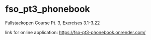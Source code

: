 # fso_pt3_phonebook

Fullstackopen Course Pt. 3, Exercises 3.1-3.22

link for online application: https://fso-pt3-phonebook.onrender.com/
